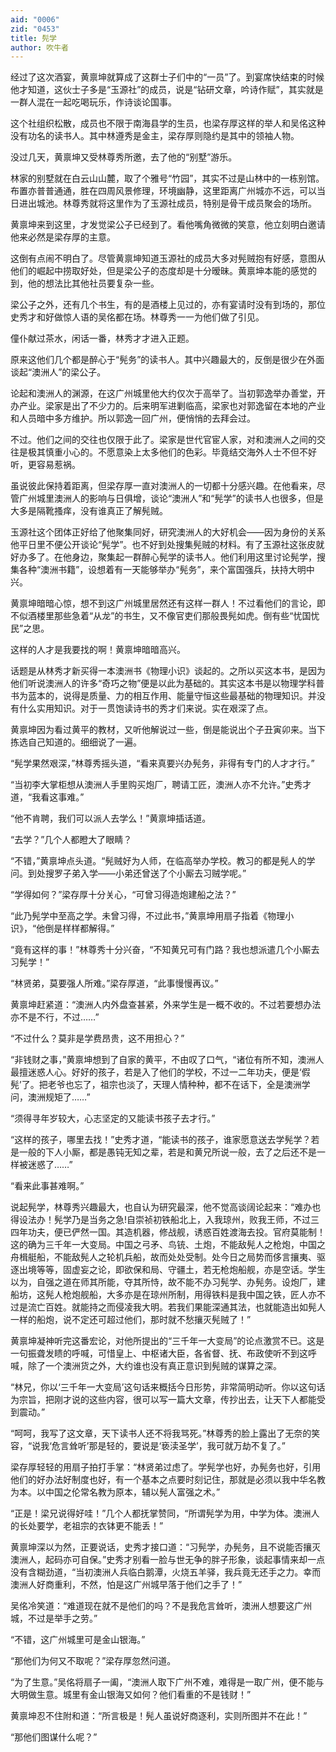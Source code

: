 ```yaml
---
aid: "0006"
zid: "0453"
title: 髡学
author: 吹牛者
---
```


经过了这次酒宴，黄禀坤就算成了这群士子们中的“一员”了。到宴席快结束的时候他才知道，这伙士子多是“玉源社”的成员，说是“钻研文章，吟诗作赋”，其实就是一群人混在一起吃喝玩乐，作诗谈论国事。

这个社组织松散，成员也不限于南海县学的生员，也梁存厚这样的举人和吴佲这种没有功名的读书人。其中林遵秀是金主，梁存厚则隐约是其中的领袖人物。

没过几天，黄禀坤又受林尊秀所邀，去了他的“别墅”游乐。

林家的别墅就在白云山山麓，取了个雅号“竹园”，其实不过是山林中的一栋别馆。布置亦普普通通，胜在四周风景修理，环境幽静，这里距离广州城亦不远，可以当日进出城池。林尊秀就将这里作为了玉源社成员，特别是骨干成员聚会的场所。

黄禀坤来到这里，才发觉梁公子已经到了。看他嘴角微微的笑意，他立刻明白邀请他来必然是梁存厚的主意。

这倒有点闹不明白了。尽管黄禀坤知道玉源社的成员大多对髡贼抱有好感，意图从他们的崛起中捞取好处，但是梁公子的态度却是十分暧昧。黄禀坤本能的感觉的到，他的想法比其他社员要复杂一些。

梁公子之外，还有几个书生，有的是酒楼上见过的，亦有宴请时没有到场的，那位史秀才和好做惊人语的吴佲都在场。林尊秀一一为他们做了引见。

僮仆献过茶水，闲话一番，林秀才才进入正题。

原来这他们几个都是醉心于“髡务”的读书人。其中兴趣最大的，反倒是很少在外面谈起“澳洲人”的梁公子。

论起和澳洲人的渊源，在这广州城里他大约仅次于高举了。当初郭逸举办善堂，开办产业。梁家是出了不少力的。后来明军进剿临高，梁家也对郭逸留在本地的产业和人员暗中多方维护。所以郭逸一回广州，便悄悄的去拜会过。

不过。他们之间的交往也仅限于此了。梁家是世代官宦人家，对和澳洲人之间的交往是极其慎重小心的。不愿意染上太多他们的色彩。毕竟结交海外人士不但不好听，更容易惹祸。

虽说彼此保持着距离，但梁存厚一直对澳洲人的一切都十分感兴趣。在他看来，尽管广州城里澳洲人的影响与日俱增，谈论“澳洲人”和“髡学”的读书人也很多，但是大多是隔靴搔痒，没有谁真正了解髡贼。

玉源社这个团体正好给了他聚集同好，研究澳洲人的大好机会——因为身份的关系他平日里不便公开谈论“髡学”。也不好到处搜集髡贼的材料。有了玉源社这张皮就好办多了。在他身边，聚集起一群醉心髡学的读书人。他们利用这里讨论髡学，搜集各种“澳洲书籍”，设想着有一天能够举办“髡务”，来个富国强兵，扶持大明中兴。

黄禀坤暗暗心惊，想不到这广州城里居然还有这样一群人！不过看他们的言论，即不似酒楼里那些急着“从龙”的书生，又不像官吏们那般畏髡如虎。倒有些“忧国忧民”之思。

这样的人才是我要找的啊！黄禀坤暗暗高兴。

话题是从林秀才新买得一本澳洲书《物理小识》谈起的。之所以买这本书，是因为他们听说澳洲人的许多“奇巧之物”便是以此为基础的。其实这本书是以物理学科普书为蓝本的，说得是质量、力的相互作用、能量守恒这些最基础的物理知识。并没有什么实用知识。对于一贯饱读诗书的秀才们来说。实在艰深了点。

黄禀坤因为看过黄平的教材，又听他解说过一些，倒是能说出个子丑寅卯来。当下拣选自己知道的。细细说了一遍。

“髡学果然艰深，”林尊秀摇头道，“看来真要兴办髡务，非得有专门的人才才行。”

“当初李大掌柜想从澳洲人手里购买炮厂，聘请工匠，澳洲人亦不允许。”史秀才道，“我看这事难。”

“他不肯聘，我们可以派人去学么！”黄禀坤插话道。

“去学？”几个人都瞪大了眼睛？

“不错，”黄禀坤点头道。“髡贼好为人师，在临高举办学校。教习的都是髡人的学问。到处搜罗子弟入学――小弟还曾送了个小厮去习贼学呢。”

“学得如何？”梁存厚十分关心，“可曾习得造炮建船之法？”

“此乃髡学中至高之学。未曾习得，不过此书，”黄禀坤用扇子指着《物理小识》，“他倒是样样都解得。”

“竟有这样的事！”林尊秀十分兴奋，“不知黄兄可有门路？我也想派遣几个小厮去习髡学！”

“林贤弟，莫要强人所难。”梁存厚道，“此事慢慢再议。”

黄禀坤赶紧道：“澳洲人内外盘查甚紧，外来学生是一概不收的。不过若要想办法亦不是不行，不过……”

“不过什么？莫非是学费昂贵，这不用担心？”

“非钱财之事，”黄禀坤想到了自家的黄平，不由叹了口气，“诸位有所不知，澳洲人最擅迷惑人心。好好的孩子，若是入了他们的学校，不过一二年功夫，便是‘假髡’了。把老爷也忘了，祖宗也淡了，天理人情种种，都不在话下，全是澳洲学问，澳洲规矩了……”

“须得寻年岁较大，心志坚定的又能读书孩子去才行。”

“这样的孩子，哪里去找！”史秀才道，“能读书的孩子，谁家愿意送去学髡学？若是一般的下人小厮，都是愚钝无知之辈，若是和黄兄所说一般，去了之后还不是一样被迷惑了……”

“看来此事甚难啊。”

说起髡学，林尊秀兴趣最大，也自认为研究最深，他不觉高谈阔论起来：“难办也得设法办！髡学乃是当务之急!自崇祯初铁船北上，入我琼州，败我王师，不过三四年功夫，便已俨然一国。其造机器，修战舰，诱惑百姓渡海去投。官府莫能制！这的确为三千年一大变局。中国之弓矛、鸟铳、土炮，不能敌髡人之枪炮，中国之舟楫艇船，不能敌髡人之轮机兵船，故而处处受制。处今日之局势而侈言攘夷、驱逐出境等等，固虚妄之论，即欲保和局、守疆土，若无枪炮船舰，亦是空话。学生以为，自强之道在师其所能，夺其所恃，故不能不办习髡学、办髡务。设炮厂，建船坊，这髡人枪炮舰船，大多亦是在琼州所制，用得铁料是我中国之铁，匠人亦不过是流亡百姓。就能持之而侵凌我大明。若我们果能深通其法，也就能造出如髡人一样的船炮，说不定还可超过他们，那时就不愁攘灭髡贼了！”

黄禀坤凝神听完这番宏论，对他所提出的“三千年一大变局”的论点激赏不已。这是一句振聋发瞆的呼喊，可惜皇上、中枢诸大臣，各省督、抚、布政使听不到这呼喊，除了一个澳洲货之外，大约谁也没有真正意识到髡贼的谋算之深。

“林兄，你以‘三千年一大变局’这句话来概括今日形势，非常简明动听。你以这句话为宗旨，把刚才说的这些内容，很可以写一篇大文章，传抄出去，让天下人都能受到震动。”

“呵呵，我写了这文章，天下读书人还不将我骂死。”林尊秀的脸上露出了无奈的笑容，“说我‘危言耸听’那是轻的，要说是‘亵渎圣学’，我可就万劫不复了。”

梁存厚轻轻的用扇子拍打手掌：“林贤弟过虑了。学髡学也好，办髡务也好，引用他们的好办法好制度也好，有一个基本之点要时刻记住，那就是必须以我中华名教为本。以中国之伦常名教为原本，辅以髡人富强之术。”

“正是！梁兄说得好哇！”几个人都抚掌赞同，“所谓髡学为用，中学为体。澳洲人的长处要学，老祖宗的衣钵更不能丢！”

黄禀坤深以为然，正要说话，史秀才接口道：“习髡学，办髡务，且不说能否攘灭澳洲人，起码亦可自保。”史秀才别看一脸与世无争的胖子形象，谈起事情来却一点没有含糊劲道，“当初澳洲人兵临白鹅潭，火烧五羊驿，我兵竟无还手之力。幸而澳洲人好商重利，不然，怕是这广州城早落于他们之手了！”

吴佲冷笑道：“难道现在就不是他们的吗？不是我危言耸听，澳洲人想要这广州城，不过是举手之劳。”

“不错，这广州城里可是金山银海。”

“那他们为何又不取呢？”梁存厚忽然问道。

“为了生意。”吴佲将扇子一阖，“澳洲人取下广州不难，难得是一取广州，便不能与大明做生意。城里有金山银海又如何？他们看重的不是钱财！”

黄禀坤忍不住附和道：“所言极是！髡人虽说好商逐利，实则所图并不在此！”

“那他们图谋什么呢？”
